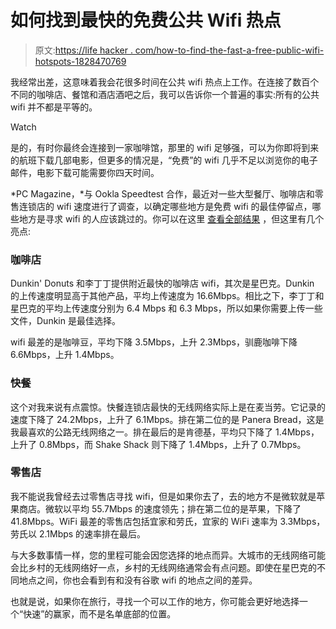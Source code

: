 # 如何找到最快的免费公共 Wifi 热点

> 原文:[https://life hacker . com/how-to-find-the-fast-a-free-public-wifi-hotspots-1828470769](https://lifehacker.com/how-to-find-the-fastest-free-public-wifi-hotspots-1828470769)

我经常出差，这意味着我会花很多时间在公共 wifi 热点上工作。在连接了数百个不同的咖啡店、餐馆和酒店酒吧之后，我可以告诉你一个普遍的事实:所有的公共 wifi 并不都是平等的。

Watch

是的，有时你最终会连接到一家咖啡馆，那里的 wifi 足够强，可以为你即将到来的航班下载几部电影，但更多的情况是，“免费”的 wifi 几乎不足以浏览你的电子邮件，电影下载可能需要你四天时间。

*PC Magazine，*与 Ookla Speedtest 合作，最近对一些大型餐厅、咖啡店和零售连锁店的 wifi 速度进行了调查，以确定哪些地方是免费 wifi 的最佳停留点，哪些地方是寻求 wifi 的人应该跳过的。你可以在这里 [查看全部结果](https://www.pcmag.com/article/363095/the-fastest-free-nationwide-wi-fi) ，但这里有几个亮点:

### 咖啡店

Dunkin' Donuts 和李丁丁提供附近最快的咖啡店 wifi，其次是星巴克。Dunkin 的上传速度明显高于其他产品，平均上传速度为 16.6Mbps。相比之下，李丁丁和星巴克的平均上传速度分别为 6.4 Mbps 和 6.3 Mbps，所以如果你需要上传一些文件，Dunkin 是最佳选择。

wifi 最差的是咖啡豆，平均下降 3.5Mbps，上升 2.3Mbps，驯鹿咖啡下降 6.6Mbps，上升 1.4Mbps。

### 快餐

这个对我来说有点震惊。快餐连锁店最快的无线网络实际上是在麦当劳。它记录的速度下降了 24.2Mbps，上升了 6.1Mbps。排在第二位的是 Panera Bread，这是我最喜欢的公路无线网络之一。排在最后的是肯德基，平均只下降了 1.4Mbps，上升了 0.8Mbps，而 Shake Shack 则下降了 1.4Mbps，上升了 0.7Mbps。

### 零售店

我不能说我曾经去过零售店寻找 wifi，但是如果你去了，去的地方不是微软就是苹果商店。微软以平均 55.7Mbps 的速度领先；排在第二位的是苹果，下降了 41.8Mbps。WiFi 最差的零售店包括宜家和劳氏，宜家的 WiFi 速率为 3.3Mbps，劳氏以 2.1Mbps 的速率排在最后。

与大多数事情一样，您的里程可能会因您选择的地点而异。大城市的无线网络可能会比乡村的无线网络好一点，乡村的无线网络通常会有点问题。即使在星巴克的不同地点之间，你也会看到有和没有谷歌 wifi 的地点之间的差异。

也就是说，如果你在旅行，寻找一个可以工作的地方，你可能会更好地选择一个“快速”的赢家，而不是名单底部的位置。